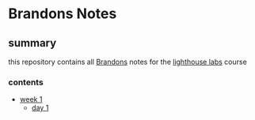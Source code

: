# Brandons Notes
## summary
this repository contains all [Brandons](https://github.com/Brandon-Beam) notes for the [lighthouse labs](https://www.lighthouselabs.ca/) course
### contents
* [week 1](/week_1)
  * [day 1](/day_1)